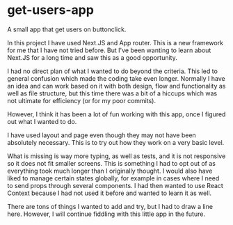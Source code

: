 # get-users-app
A small app that get users on buttonclick.

In this project I have used Next.JS and App router. This is a new framework for me that I have not tried before. But I've been wanting to learn about Next.JS for a long time and saw this as a good opportunity.

I had no direct plan of what I wanted to do beyond the criteria. This led to general confusion which made the coding take even longer. Normally I have an idea and can work based on it with both design, flow and functionality as well as file structure, but this time there was a bit of a hiccups which was not ultimate for efficiency (or for my poor commits).

However, I think it has been a lot of fun working with this app, once I figured out what I wanted to do.

I have used layout and page even though they may not have been absolutely necessary. This is to try out how they work on a very basic level.

What is missing is way more typing, as well as tests, and it is not responsive so it does not fit smaller screens. This is something I had to opt out of as everything took much longer than I originally thought. I would also have liked to manage certain states globally, for example in cases where I need to send props through several components. I had then wanted to use React Context because I had not used it before and wanted to learn it as well.

There are tons of things I wanted to add and try, but I had to draw a line here. However, I will continue fiddling with this little app in the future.
